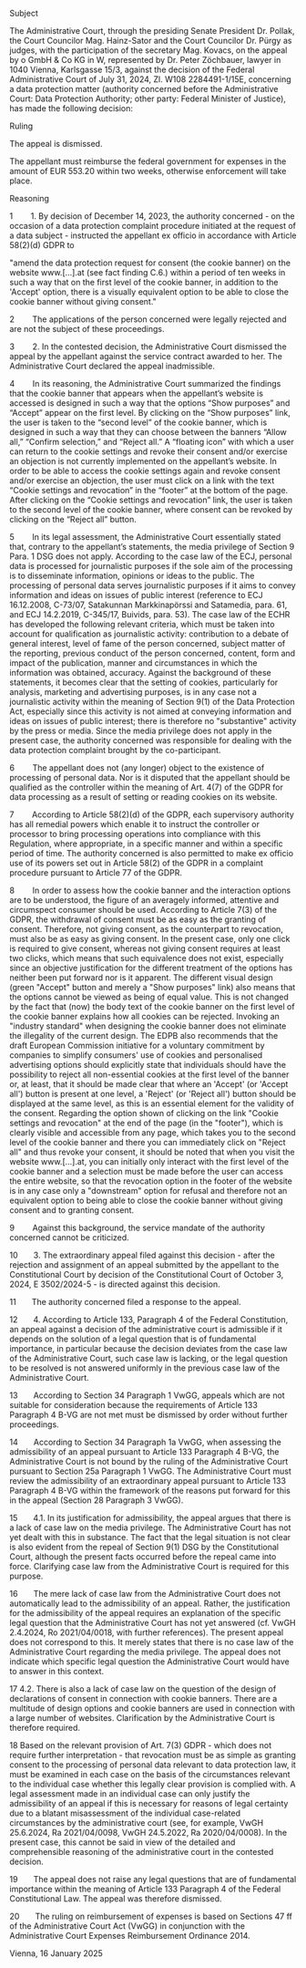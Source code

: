 Subject

The Administrative Court, through the presiding Senate President Dr. Pollak, the Court Councilor Mag. Hainz-Sator and the Court Councilor Dr. Pürgy as judges, with the participation of the secretary Mag. Kovacs, on the appeal by o GmbH & Co KG in W, represented by Dr. Peter Zöchbauer, lawyer in 1040 Vienna, Karlsgasse 15/3, against the decision of the Federal Administrative Court of July 31, 2024, Zl. W108 2284491-1/15E, concerning a data protection matter (authority concerned before the Administrative Court: Data Protection Authority; other party: Federal Minister of Justice), has made the following decision:

Ruling

The appeal is dismissed.

The appellant must reimburse the federal government for expenses in the amount of EUR 553.20 within two weeks, otherwise enforcement will take place.

Reasoning

1        1. By decision of December 14, 2023, the authority concerned - on the occasion of a data protection complaint procedure initiated at the request of a data subject - instructed the appellant ex officio in accordance with Article 58(2)(d) GDPR to

"amend the data protection request for consent (the cookie banner) on the website www.\[...\].at (see fact finding C.6.) within a period of ten weeks in such a way that on the first level of the cookie banner, in addition to the 'Accept' option, there is a visually equivalent option to be able to close the cookie banner without giving consent."

2        The applications of the person concerned were legally rejected and are not the subject of these proceedings.

3        2. In the contested decision, the Administrative Court dismissed the appeal by the appellant against the service contract awarded to her. The Administrative Court declared the appeal inadmissible.

4        In its reasoning, the Administrative Court summarized the findings that the cookie banner that appears when the appellant’s website is accessed is designed in such a way that the options “Show purposes” and “Accept” appear on the first level. By clicking on the “Show purposes” link, the user is taken to the “second level” of the cookie banner, which is designed in such a way that they can choose between the banners “Allow all,” “Confirm selection,” and “Reject all.” A “floating icon” with which a user can return to the cookie settings and revoke their consent and/or exercise an objection is not currently implemented on the appellant’s website. In order to be able to access the cookie settings again and revoke consent and/or exercise an objection, the user must click on a link with the text “Cookie settings and revocation” in the “footer” at the bottom of the page. After clicking on the “Cookie settings and revocation” link, the user is taken to the second level of the cookie banner, where consent can be revoked by clicking on the “Reject all” button.

5        In its legal assessment, the Administrative Court essentially stated that, contrary to the appellant’s statements, the media privilege of Section 9 Para. 1 DSG does not apply. According to the case law of the ECJ, personal data is processed for journalistic purposes if the sole aim of the processing is to disseminate information, opinions or ideas to the public. The processing of personal data serves journalistic purposes if it aims to convey information and ideas on issues of public interest (reference to ECJ 16.12.2008, C-73/07, Satakunnan Markkinapörssi and Satamedia, para. 61, and ECJ 14.2.2019, C-345/17, Buivids, para. 53). The case law of the ECHR has developed the following relevant criteria, which must be taken into account for qualification as journalistic activity: contribution to a debate of general interest, level of fame of the person concerned, subject matter of the reporting, previous conduct of the person concerned, content, form and impact of the publication, manner and circumstances in which the information was obtained, accuracy. Against the background of these statements, it becomes clear that the setting of cookies, particularly for analysis, marketing and advertising purposes, is in any case not a journalistic activity within the meaning of Section 9(1) of the Data Protection Act, especially since this activity is not aimed at conveying information and ideas on issues of public interest; there is therefore no "substantive" activity by the press or media. Since the media privilege does not apply in the present case, the authority concerned was responsible for dealing with the data protection complaint brought by the co-participant.

6        The appellant does not (any longer) object to the existence of processing of personal data. Nor is it disputed that the appellant should be qualified as the controller within the meaning of Art. 4(7) of the GDPR for data processing as a result of setting or reading cookies on its website.

7        According to Article 58(2)(d) of the GDPR, each supervisory authority has all remedial powers which enable it to instruct the controller or processor to bring processing operations into compliance with this Regulation, where appropriate, in a specific manner and within a specific period of time. The authority concerned is also permitted to make ex officio use of its powers set out in Article 58(2) of the GDPR in a complaint procedure pursuant to Article 77 of the GDPR.

8        In order to assess how the cookie banner and the interaction options are to be understood, the figure of an averagely informed, attentive and circumspect consumer should be used. According to Article 7(3) of the GDPR, the withdrawal of consent must be as easy as the granting of consent. Therefore, not giving consent, as the counterpart to revocation, must also be as easy as giving consent. In the present case, only one click is required to give consent, whereas not giving consent requires at least two clicks, which means that such equivalence does not exist, especially since an objective justification for the different treatment of the options has neither been put forward nor is it apparent. The different visual design (green "Accept" button and merely a "Show purposes" link) also means that the options cannot be viewed as being of equal value. This is not changed by the fact that (now) the body text of the cookie banner on the first level of the cookie banner explains how all cookies can be rejected. Invoking an "industry standard" when designing the cookie banner does not eliminate the illegality of the current design. The EDPB also recommends that the draft European Commission initiative for a voluntary commitment by companies to simplify consumers' use of cookies and personalised advertising options should explicitly state that individuals should have the possibility to reject all non-essential cookies at the first level of the banner or, at least, that it should be made clear that where an 'Accept' (or 'Accept all') button is present at one level, a 'Reject' (or 'Reject all') button should be displayed at the same level, as this is an essential element for the validity of the consent. Regarding the option shown of clicking on the link "Cookie settings and revocation" at the end of the page (in the "footer"), which is clearly visible and accessible from any page, which takes you to the second level of the cookie banner and there you can immediately click on "Reject all" and thus revoke your consent, it should be noted that when you visit the website www.\[...\].at, you can initially only interact with the first level of the cookie banner and a selection must be made before the user can access the entire website, so that the revocation option in the footer of the website is in any case only a "downstream" option for refusal and therefore not an equivalent option to being able to close the cookie banner without giving consent and to granting consent.

9        Against this background, the service mandate of the authority concerned cannot be criticized.

10       3. The extraordinary appeal filed against this decision - after the rejection and assignment of an appeal submitted by the appellant to the Constitutional Court by decision of the Constitutional Court of October 3, 2024, E 3502/2024-5 - is directed against this decision.

11       The authority concerned filed a response to the appeal.

12       4. According to Article 133, Paragraph 4 of the Federal Constitution, an appeal against a decision of the administrative court is admissible if it depends on the solution of a legal question that is of fundamental importance, in particular because the decision deviates from the case law of the Administrative Court, such case law is lacking, or the legal question to be resolved is not answered uniformly in the previous case law of the Administrative Court.

13       According to Section 34 Paragraph 1 VwGG, appeals which are not suitable for consideration because the requirements of Article 133 Paragraph 4 B-VG are not met must be dismissed by order without further proceedings.

14       According to Section 34 Paragraph 1a VwGG, when assessing the admissibility of an appeal pursuant to Article 133 Paragraph 4 B-VG, the Administrative Court is not bound by the ruling of the Administrative Court pursuant to Section 25a Paragraph 1 VwGG. The Administrative Court must review the admissibility of an extraordinary appeal pursuant to Article 133 Paragraph 4 B-VG within the framework of the reasons put forward for this in the appeal (Section 28 Paragraph 3 VwGG).

15       4.1. In its justification for admissibility, the appeal argues that there is a lack of case law on the media privilege. The Administrative Court has not yet dealt with this in substance. The fact that the legal situation is not clear is also evident from the repeal of Section 9(1) DSG by the Constitutional Court, although the present facts occurred before the repeal came into force. Clarifying case law from the Administrative Court is required for this purpose.

16       The mere lack of case law from the Administrative Court does not automatically lead to the admissibility of an appeal. Rather, the justification for the admissibility of the appeal requires an explanation of the specific legal question that the Administrative Court has not yet answered (cf. VwGH 2.4.2024, Ro 2021/04/0018, with further references). The present appeal does not correspond to this. It merely states that there is no case law of the Administrative Court regarding the media privilege. The appeal does not indicate which specific legal question the Administrative Court would have to answer in this context.

17 4.2. There is also a lack of case law on the question of the design of declarations of consent in connection with cookie banners. There are a multitude of design options and cookie banners are used in connection with a large number of websites. Clarification by the Administrative Court is therefore required.

18 Based on the relevant provision of Art. 7(3) GDPR - which does not require further interpretation - that revocation must be as simple as granting consent to the processing of personal data relevant to data protection law, it must be examined in each case on the basis of the circumstances relevant to the individual case whether this legally clear provision is complied with. A legal assessment made in an individual case can only justify the admissibility of an appeal if this is necessary for reasons of legal certainty due to a blatant misassessment of the individual case-related circumstances by the administrative court (see, for example, VwGH 25.6.2024, Ra 2021/04/0098, VwGH 24.5.2022, Ra 2020/04/0008). In the present case, this cannot be said in view of the detailed and comprehensible reasoning of the administrative court in the contested decision.

19       The appeal does not raise any legal questions that are of fundamental importance within the meaning of Article 133 Paragraph 4 of the Federal Constitutional Law. The appeal was therefore dismissed.

20       The ruling on reimbursement of expenses is based on Sections 47 ff of the Administrative Court Act (VwGG) in conjunction with the Administrative Court Expenses Reimbursement Ordinance 2014.

Vienna, 16 January 2025
